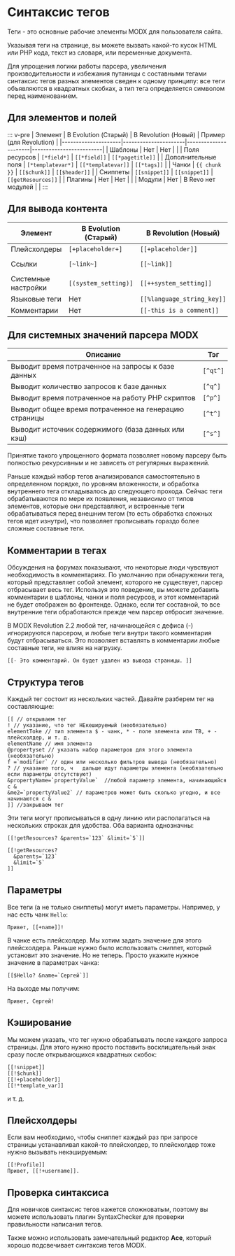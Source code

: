 # Синтаксис тегов

Теги - это основные рабочие элементы MODX для пользователя сайта.

Указывая теги на странице, вы можете вызвать какой-то кусок HTML или PHP кода, текст из словаря, или переменные документа.

Для упрощения логики работы парсера, увеличения производительности и избежания путаницы с составными тегами синтаксис тегов разных элементов сведен к одному принципу: все теги объявляются в квадратных скобках, а тип тега определяется символом перед наименованием.

## Для элементов и полей

::: v-pre
| Элемент             | В Evolution (Старый) | В Revolution (Новый) | Пример (для Revolution) |
|---------------------|----------------------|----------------------|-------------------------|
| Шаблоны             | Нет                  | Нет                  |                         |
| Поля ресурсов       | `[*field*]`          | `[[*field]]`         | `[[*pagetitle]]`        |
| Дополнительные поля | `[*templatevar*]`    | `[[*templatevar]]`   | `[[*tags]]`             |
| Чанки               | `{{ chunk }}`        | `[[$chunk]]`         | `[[$header]]`           |
| Сниппеты            | `[[snippet]]`        | `[[snippet]]`        | `[[getResources]]`      |
| Плагины             | Нет                  | Нет                  |                         |
| Модули              | Нет                  | В Revo нет модулей   |                         |
:::

## Для вывода контента

| Элемент             | В Evolution (Старый) | В Revolution (Новый)       | Пример (для Revolution)        |
|---------------------|----------------------|----------------------------|--------------------------------|
| Плейсхолдеры        | `[+placeholder+]`    | `[[+placeholder]]`         | `[[+modx.user.id]]`            |
| Ссылки              | `[~link~]`           | `[[~link]]`                | `[[~[[*id]]? &scheme=`full`]]` |
| Системные настройки | `[(system_setting)]` | `[[++system_setting]]`     | `[[++site_start]]`             |
| Языковые теги       | Нет                  | `[[%language_string_key]]` |                                |
| Комментарии         | Нет                  | `[[-this is a comment]]`   |                                |

## Для системных значений парсера MODX

| Описание                                              | Тэг      |
|-------------------------------------------------------|----------|
| Выводит время потраченное на запросы к базе данных    | `[^qt^]` |
| Выводит количество запросов к базе данных             | `[^q^]`  |
| Выводит время потраченное на работу PHP скриптов      | `[^p^]`  |
| Выводит общее время потраченное на генерацию страницы | `[^t^]`  |
| Выводит источник содержимого (база данных или кэш)    | `[^s^]`  |

Принятие такого упрощенного формата позволяет новому парсеру быть полностью рекурсивным и не зависеть от регулярных выражений.

Раньше каждый набор тегов анализировался самостоятельно в определенном порядке, по уровням вложенности, и обработка внутреннего тега откладывалось до следующего прохода. Сейчас теги обрабатываются по мере их появления, независимо от типов элементов, которые они представляют, и встроенные теги обрабатываться перед внешним тегом (то есть обработка сложных тегов идет изнутри), что позволяет прописывать гораздо более сложные составные теги.

## Комментарии в тегах

Обсуждения на форумах показывают, что некоторые люди чувствуют необходимость в комментариях. По умолчанию при обнаружении тега, который представляет собой элемент, которого не существует, парсер отбрасывает весь тег. Используя это поведение, вы можете добавить комментарии в шаблоны, чанки и поля ресурсов, и этот комментарий не будет отображен во фронтенде. Однако, если тег составной, то все внутренние теги обработаются прежде чем парсер отбросит значение.

В MODX Revolution 2.2 любой тег, начинающейся с дефиса (-) игнорируются парсером, и любые теги внутри такого комментария будут отбрасываться. Это позволяет вставлять в комментарии любые составные теги, не влияя на нагрузку.

```modx
[[- Это комментарий. Он будет удален из вывода страницы. ]]
```

## Структура тегов

Каждый тег состоит из нескольких частей. Давайте разберем тег на составляющие:

```modx
[[ // открываем тег
! // указание, что тег НЕкешируемый (необязательно)
elementToke // тип элемента $ - чанк, * - поле элемента или ТВ, + - плейсхолдер, и т. д.
elementName // имя элемента
@propertyset // указать набор параметров для этого элемента (необязательно)
f =`modifier` // один или несколько фильтров вывода (необязательно)
? // указание того, ч   дальше идут параметры элемента (необязательно если параметры отсутствуют)
&propertyName=`propertyValue`  //любой параметр элемента, начинающийся с &
&me2=`propertyValue2` // параметров может быть сколько угодно, и все начинаются с &
]] //закрываем тег
```

Эти теги могут прописываться в одну линию или располагаться на нескольких строках для удобства. Оба варианта однозначны:

```modx
[[!getResources? &parents=`123` &limit=`5`]]

[[!getResources?
  &parents=`123`
  &limit=`5`
]]
```

## Параметры

Все теги (а не только сниппеты) могут иметь параметры. Например, у нас есть чанк `Hello`:

```modx
Привет, [[+name]]!
```

В чанке есть плейсхолдер. Мы хотим задать значение для этого плейсхолдера. Раньше нужно было использовать сниппет, который установит это значение. Но не теперь. Просто укажите нужное значение в параметрах чанка:

```modx
[[$Hello? &name=`Сергей`]]
```

На выходе мы получим:

```
Привет, Сергей!
```

## Кэширование

Мы можем указать, что тег нужно обрабатывать после каждого запроса страницы. Для этого нужно просто поставить восклицательный знак сразу после открывающихся квадратных скобок:

```modx
[[!snippet]]
[[!$chunk]]
[[!+placeholder]]
[[!*template_var]]
```

и т. д.

## Плейсхолдеры

Если вам необходимо, чтобы сниппет каждый раз при запросе страницы устанавливал какой-то плейсхолдер, то плейсхолдер тоже нужно вызывать некэшируемым:

```modx
[[!Profile]]
Привет, [[!+username]].
```

## Проверка синтаксиса

Для новичков синтаксис тегов кажется сложноватым, поэтому вы можете использовать плагин SyntaxChecker для проверки правильности написания тегов.

Также можно использовать замечательный редактор **Ace**, который хорошо подсвечивает синтаксив тегов MODX.
